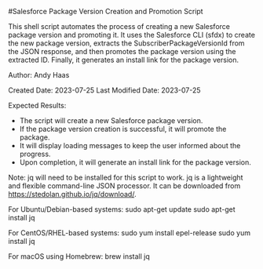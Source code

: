 #Salesforce Package Version Creation and Promotion Script

This shell script automates the process of creating a new Salesforce package version and promoting it. It uses the Salesforce CLI (sfdx) to create the new package version, extracts the SubscriberPackageVersionId from the JSON response, and then promotes the package version using the extracted ID. Finally, it generates an install link for the package version.

Author: Andy Haas

Created Date: 2023-07-25
Last Modified Date: 2023-07-25

Expected Results:
- The script will create a new Salesforce package version.
- If the package version creation is successful, it will promote the package.
- It will display loading messages to keep the user informed about the progress.
- Upon completion, it will generate an install link for the package version.

Note: jq will need to be installed for this script to work.
jq is a lightweight and flexible command-line JSON processor.
It can be downloaded from https://stedolan.github.io/jq/download/.

For Ubuntu/Debian-based systems:
sudo apt-get update
sudo apt-get install jq

For CentOS/RHEL-based systems:
sudo yum install epel-release
sudo yum install jq

For macOS using Homebrew:
brew install jq

